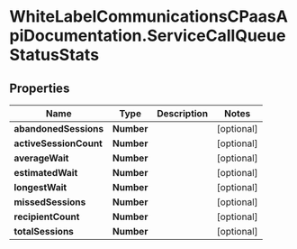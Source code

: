 # WhiteLabelCommunicationsCPaasApiDocumentation.ServiceCallQueueStatusStats

## Properties

Name | Type | Description | Notes
------------ | ------------- | ------------- | -------------
**abandonedSessions** | **Number** |  | [optional] 
**activeSessionCount** | **Number** |  | [optional] 
**averageWait** | **Number** |  | [optional] 
**estimatedWait** | **Number** |  | [optional] 
**longestWait** | **Number** |  | [optional] 
**missedSessions** | **Number** |  | [optional] 
**recipientCount** | **Number** |  | [optional] 
**totalSessions** | **Number** |  | [optional] 


